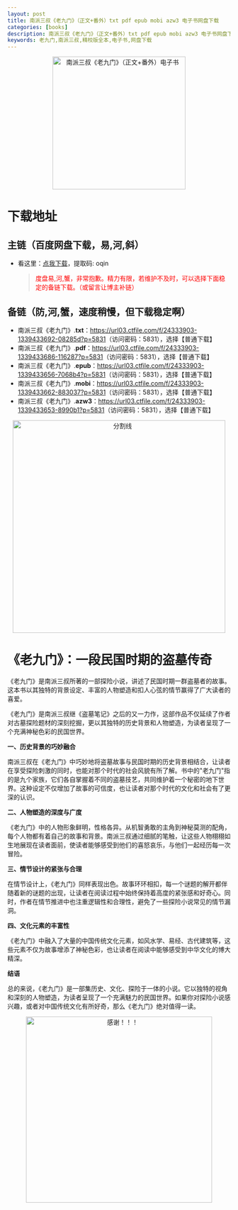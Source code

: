 ```yaml
---
layout: post
title: 南派三叔《老九门》（正文+番外）txt pdf epub mobi azw3 电子书网盘下载
categories: [books]
description: 南派三叔《老九门》（正文+番外）txt pdf epub mobi azw3 电子书网盘下载
keywords: 老九门,南派三叔,精校版全本,电子书,网盘下载
---
```


<div align="center"><img src="https://qweree.cn/wp-content/uploads/2024/08/lao-jiu-men-tuya.jpg" alt="南派三叔《老九门》（正文+番外）电子书" width="300px" height="auto"></div>

# 下载地址

## 主链（百度网盘下载，易,河,斜）

- 看这里：[点我下载](https://pan.baidu.com/s/1iMXUbSbtZQZjDcqDmnWUyw?pwd=oqin)，提取码: oqin

  > <p style="color:red" >度盘易,河,蟹，非常抱歉。精力有限，若维护不及时，可以选择下面稳定的备链下载。（或留言让博主补链）</p>

## 备链（防,河,蟹，速度稍慢，但下载稳定啊）

- 南派三叔《老九门》.**txt**：<https://url03.ctfile.com/f/24333903-1339433692-08285d?p=5831>（访问密码：5831），选择【普通下载】
- 南派三叔《老九门》.**pdf**：<https://url03.ctfile.com/f/24333903-1339433686-116287?p=5831>（访问密码：5831），选择【普通下载】
- 南派三叔《老九门》.**epub**：<https://url03.ctfile.com/f/24333903-1339433656-7068b4?p=5831>（访问密码：5831），选择【普通下载】
- 南派三叔《老九门》.**mobi**：<https://url03.ctfile.com/f/24333903-1339433662-883037?p=5831>（访问密码：5831），选择【普通下载】
- 南派三叔《老九门》.**azw3**：<https://url03.ctfile.com/f/24333903-1339433653-8990b1?p=5831>（访问密码：5831），选择【普通下载】

<div align="center"><img src="https://pic.imgdb.cn/item/6612476468eb935713c85291.gif" alt="分割线" width="480px" height="auto"/></div>

# 《老九门》：一段民国时期的盗墓传奇

《老九门》是南派三叔所著的一部探险小说，讲述了民国时期一群盗墓者的故事。这本书以其独特的背景设定、丰富的人物塑造和扣人心弦的情节赢得了广大读者的喜爱。

《老九门》是南派三叔继《盗墓笔记》之后的又一力作，这部作品不仅延续了作者对古墓探险题材的深刻挖掘，更以其独特的历史背景和人物塑造，为读者呈现了一个充满神秘色彩的民国世界。

**一、历史背景的巧妙融合**

南派三叔在《老九门》中巧妙地将盗墓故事与民国时期的历史背景相结合，让读者在享受探险刺激的同时，也能对那个时代的社会风貌有所了解。书中的"老九门"指的是九个家族，它们各自掌握着不同的盗墓技艺，共同维护着一个秘密的地下世界。这种设定不仅增加了故事的可信度，也让读者对那个时代的文化和社会有了更深的认识。

**二、人物塑造的深度与广度**

《老九门》中的人物形象鲜明，性格各异。从机智勇敢的主角到神秘莫测的配角，每个人物都有着自己的故事和背景。南派三叔通过细腻的笔触，让这些人物栩栩如生地展现在读者面前，使读者能够感受到他们的喜怒哀乐，与他们一起经历每一次冒险。

**三、情节设计的紧张与合理**

在情节设计上，《老九门》同样表现出色。故事环环相扣，每一个谜题的解开都伴随着新的谜题的出现，让读者在阅读过程中始终保持着高度的紧张感和好奇心。同时，作者在情节推进中也注重逻辑性和合理性，避免了一些探险小说常见的情节漏洞。

**四、文化元素的丰富性**

《老九门》中融入了大量的中国传统文化元素，如风水学、易经、古代建筑等，这些元素不仅为故事增添了神秘色彩，也让读者在阅读中能够感受到中华文化的博大精深。

**结语**

总的来说，《老九门》是一部集历史、文化、探险于一体的小说。它以独特的视角和深刻的人物塑造，为读者呈现了一个充满魅力的民国世界。如果你对探险小说感兴趣，或者对中国传统文化有所好奇，那么《老九门》绝对值得一读。

<div align="center"><img src="https://pic.imgdb.cn/item/661246bf68eb935713c7f81c.gif" alt="感谢！！！" width="420px" height="auto"/></div>
